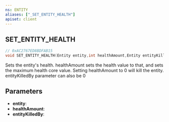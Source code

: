 ```yaml
---
ns: ENTITY
aliases: ["_SET_ENTITY_HEALTH"]
apiset: client
---
```

## SET_ENTITY_HEALTH

```c
// 0xAC2767ED8BDFAB15
void SET_ENTITY_HEALTH(Entity entity,int healthAmount,Entity entityKilledBy);
```

Sets the entity's health. healthAmount sets the health value to that, and sets the maximum health core value. Setting healthAmount to 0 will kill the entity. entityKilledBy parameter can also be 0

## Parameters
* **entity**:
* **healthAmount**:
* **entityKilledBy**: